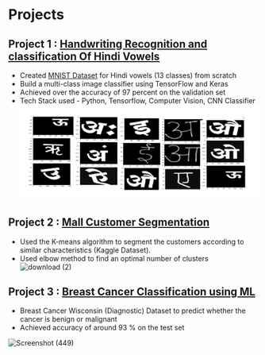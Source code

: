 # Projects
## Project 1 : [Handwriting Recognition and classification Of Hindi Vowels](https://thatssweety.github.io/Handwriting-Recognition-and-Classification-Of-Hindi-Vowels/)
- Created [MNIST Dataset](https://github.com/thatssweety/Handwriting-Recognition-and-Classification-Of-Hindi-Vowels/blob/main/Dataset%20Vowels.zip) for Hindi vowels (13 classes) from scratch  
- Build a multi-class image classifier using TensorFlow and Keras  
- Achieved  over the accuracy of 97 percent on the validation set  
- Tech Stack used - Python, Tensorflow, Computer Vision, CNN Classifier 
![alt text](https://github.com/thatssweety/Images/blob/efcd70d1f839a3dea9b10169c92c5790988f0e67/Screenshot%20(434).png?raw=true) 
## Project 2 : [Mall Customer Segmentation](https://thatssweety.github.io/Mall-Customer-Segmentation/)
- Used the K-means algorithm to segment the customers according to similar characteristics (Kaggle Dataset).  
- Used elbow method  to find an optimal number of clusters  
![download (2)](https://user-images.githubusercontent.com/81384066/184424607-ac29d4c3-e5c9-4026-80d0-9b1beb2925cf.png)
## Project 3 : [Breast Cancer Classification using ML](https://thatssweety.github.io/Breast-Cancer-Classification-using-ML/)
- Breast Cancer Wisconsin (Diagnostic) Dataset to predict whether the cancer is benign or malignant   
- Achieved accuracy of around 93 % on the test set 
<img width="411" alt="Screenshot (449)" src="https://user-images.githubusercontent.com/81384066/184438755-0079ab34-f29b-4835-8ac3-78f1141d98ce.png">

